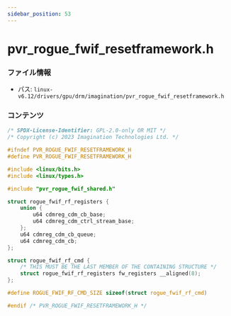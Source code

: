 ```yaml
---
sidebar_position: 53
---
```

# pvr_rogue_fwif_resetframework.h

### ファイル情報

- パス: `linux-v6.12/drivers/gpu/drm/imagination/pvr_rogue_fwif_resetframework.h`

### コンテンツ

```h
/* SPDX-License-Identifier: GPL-2.0-only OR MIT */
/* Copyright (c) 2023 Imagination Technologies Ltd. */

#ifndef PVR_ROGUE_FWIF_RESETFRAMEWORK_H
#define PVR_ROGUE_FWIF_RESETFRAMEWORK_H

#include <linux/bits.h>
#include <linux/types.h>

#include "pvr_rogue_fwif_shared.h"

struct rogue_fwif_rf_registers {
	union {
		u64 cdmreg_cdm_cb_base;
		u64 cdmreg_cdm_ctrl_stream_base;
	};
	u64 cdmreg_cdm_cb_queue;
	u64 cdmreg_cdm_cb;
};

struct rogue_fwif_rf_cmd {
	/* THIS MUST BE THE LAST MEMBER OF THE CONTAINING STRUCTURE */
	struct rogue_fwif_rf_registers fw_registers __aligned(8);
};

#define ROGUE_FWIF_RF_CMD_SIZE sizeof(struct rogue_fwif_rf_cmd)

#endif /* PVR_ROGUE_FWIF_RESETFRAMEWORK_H */

```
